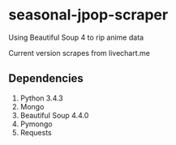 # seasonal-jpop-scraper
Using Beautiful Soup 4 to rip anime data

Current version scrapes from livechart.me

## Dependencies
1. Python 3.4.3
2. Mongo
3. Beautiful Soup 4.4.0
4. Pymongo
5. Requests
